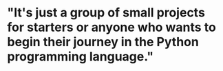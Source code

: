 # "It's just a group of small projects for starters or anyone who wants to begin their journey in the Python programming language."
